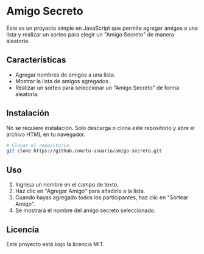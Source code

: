 # Amigo Secreto

Este es un proyecto simple en JavaScript que permite agregar amigos a una lista y realizar un sorteo para elegir un "Amigo Secreto" de manera aleatoria.

##  Características
- Agregar nombres de amigos a una lista.
- Mostrar la lista de amigos agregados.
- Realizar un sorteo para seleccionar un "Amigo Secreto" de forma aleatoria.

## Instalación
No se requiere instalación. Solo descarga o clona este repositorio y abre el archivo HTML en tu navegador.

```bash
# Clonar el repositorio
git clone https://github.com/tu-usuario/amigo-secreto.git
```

##  Uso
1. Ingresa un nombre en el campo de texto.
2. Haz clic en "Agregar Amigo" para añadirlo a la lista.
3. Cuando hayas agregado todos los participantes, haz clic en "Sortear Amigo".
4. Se mostrará el nombre del amigo secreto seleccionado.

##  Licencia
Este proyecto está bajo la licencia MIT.

